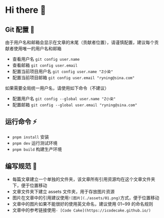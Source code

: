 # Hi there 👋

## Git 配置 👯

由于用户名和邮箱会显示在文章的末尾（贡献者位置），请谨慎配置，建议每个贡献者使用唯一的用户名和邮箱

- 查看用户名 `git config user.name`
- 查看邮箱 `git config user.email`
- 配置当前项目用户名 `git config user.name "Z小染"`
- 配置当前项目邮箱 `git config user.email "ryning@sina.com"`

如果需要全局统一用户名，请使用如下命令（不建议）

- 配置用户名 `git config --global user.name "Z小染"`
- 配置邮箱 `git config --global user.email "ryning@sina.com"`

## 运行命令 ⚡

- `pnpm install` 安装
- `pnpm dev` 运行测试环境
- `pnpm build` 构建生产环境

## 编写规范 💬

- 每篇文章建立一个单独的文件夹，该文章所有引用资源均在这个文章文件夹下，便于位置移动
- 文章文件夹下建立 assets 文件夹，用于存放图片资源
- 图片在文章中的引用建议使用`![图片](./assets/01.png)`方式，便于位置移动
- 文章中的图片如果不能很好的使用英文命名，建议使用 01~99 的命名规则
- 文章中的参考链接使用`- [Code Cake](https://icodecake.github.io/)`

<!--
**icodecake/icodecake** is a ✨ _special_ ✨ repository because its `README.md` (this file) appears on your GitHub profile.

Here are some ideas to get you started:

- 🔭 I’m currently working on ...
- 🌱 I’m currently learning ...
- 👯 I’m looking to collaborate on ...
- 🤔 I’m looking for help with ...
- 💬 Ask me about ...
- 📫 How to reach me: ...
- 😄 Pronouns: ...
- ⚡ Fun fact: ...
-->
